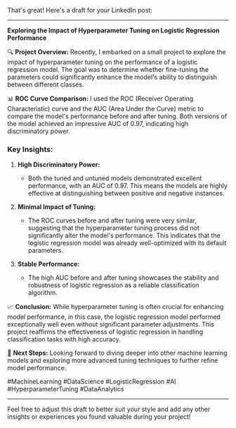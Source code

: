 That's great! Here's a draft for your LinkedIn post:

---

**Exploring the Impact of Hyperparameter Tuning on Logistic Regression Performance**

🔍 **Project Overview:**
Recently, I embarked on a small project to explore the impact of hyperparameter tuning on the performance of a logistic regression model. The goal was to determine whether fine-tuning the parameters could significantly enhance the model's ability to distinguish between different classes.

📊 **ROC Curve Comparison:**
I used the ROC (Receiver Operating Characteristic) curve and the AUC (Area Under the Curve) metric to compare the model's performance before and after tuning. Both versions of the model achieved an impressive AUC of 0.97, indicating high discriminatory power.

### Key Insights:
1. **High Discriminatory Power:**
   - Both the tuned and untuned models demonstrated excellent performance, with an AUC of 0.97. This means the models are highly effective at distinguishing between positive and negative instances.

2. **Minimal Impact of Tuning:**
   - The ROC curves before and after tuning were very similar, suggesting that the hyperparameter tuning process did not significantly alter the model's performance. This indicates that the logistic regression model was already well-optimized with its default parameters.

3. **Stable Performance:**
   - The high AUC before and after tuning showcases the stability and robustness of logistic regression as a reliable classification algorithm.

📈 **Conclusion:**
While hyperparameter tuning is often crucial for enhancing model performance, in this case, the logistic regression model performed exceptionally well even without significant parameter adjustments. This project reaffirms the effectiveness of logistic regression in handling classification tasks with high accuracy.

🔗 **Next Steps:**
Looking forward to diving deeper into other machine learning models and exploring more advanced tuning techniques to further refine model performance.

#MachineLearning #DataScience #LogisticRegression #AI #HyperparameterTuning #DataAnalytics

---

Feel free to adjust this draft to better suit your style and add any other insights or experiences you found valuable during your project!
